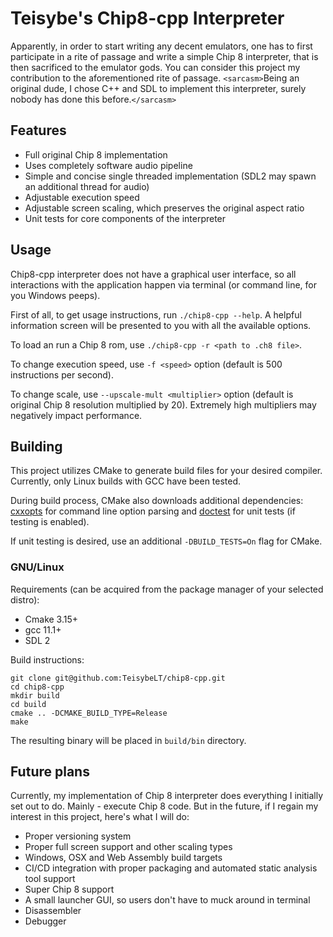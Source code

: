 # Teisybe's Chip8-cpp Interpreter

Apparently, in order to start writing any decent emulators, one has to first participate in a rite of passage and write a simple Chip 8 interpreter, that is then sacrificed to the emulator gods. You can consider this project my contribution to the aforementioned rite of passage. `<sarcasm>`Being an original dude, I chose C++ and SDL to implement this interpreter, surely nobody has done this before.`</sarcasm>`

## Features

* Full original Chip 8 implementation
* Uses completely software audio pipeline
* Simple and concise single threaded implementation (SDL2 may spawn an additional thread for audio)
* Adjustable execution speed
* Adjustable screen scaling, which preserves the original aspect ratio
* Unit tests for core components of the interpreter

## Usage

Chip8-cpp interpreter does not have a graphical user interface, so all interactions with the application happen via terminal (or command line, for you Windows peeps).

First of all, to get usage instructions, run `./chip8-cpp --help`. A helpful information screen will be presented to you with all the available options.

To load an run a Chip 8 rom, use `./chip8-cpp -r <path to .ch8 file>`.

To change execution speed, use `-f <speed>` option (default is 500 instructions per second).

To change scale, use `--upscale-mult <multiplier>` option (default is original Chip 8 resolution multiplied by 20). Extremely high multipliers may negatively impact performance.

## Building

This project utilizes CMake to generate build files for your desired compiler. Currently, only Linux builds with GCC have been tested.

During build process, CMake also downloads additional dependencies: [cxxopts](https://github.com/jarro2783/cxxopts) for command line option parsing and [doctest](https://github.com/onqtam/doctest) for unit tests (if testing is enabled).

If unit testing is desired, use an additional `-DBUILD_TESTS=On` flag for CMake.

### GNU/Linux

Requirements (can be acquired from the package manager of your selected distro):
* Cmake 3.15+
* gcc 11.1+
* SDL 2


Build instructions:
```
git clone git@github.com:TeisybeLT/chip8-cpp.git
cd chip8-cpp
mkdir build
cd build
cmake .. -DCMAKE_BUILD_TYPE=Release
make
```

The resulting binary will be placed in `build/bin` directory.

## Future plans

Currently, my implementation of Chip 8 interpreter does everything I initially set out to do. Mainly - execute Chip 8 code. But in the future, if I regain my interest in this project, here's what I will do:

* Proper versioning system
* Proper full screen support and other scaling types
* Windows, OSX and Web Assembly build targets
* CI/CD integration with proper packaging and automated static analysis tool support
* Super Chip 8 support
* A small launcher GUI, so users don't have to muck around in terminal
* Disassembler
* Debugger
